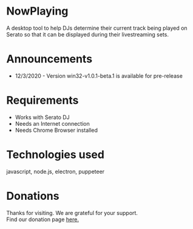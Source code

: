 # NowPlaying
A desktop tool to help DJs determine their current track being played on Serato so that it can be displayed during their livestreaming sets.

# Announcements
* 12/3/2020 - Version win32-v1.0.1-beta.1 is available for pre-release

# Requirements
* Works with Serato DJ
* Needs an Internet connection
* Needs Chrome Browser installed


# Technologies used
javascript, node.js, electron, puppeteer


# Donations
Thanks for visiting. We are grateful for your support.  
Find our donation page [here.](https://www.paypal.com/donate?hosted_button_id=YBH8CYYD7VNVN)


